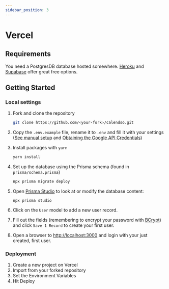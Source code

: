 ```yaml
---
sidebar_position: 3
---
```


# Vercel

## Requirements

You need a PostgresDB database hosted somewhere. [Heroku](https://www.heroku.com) and [Supabase](https://supabase.com/) offer great free options.

## Getting Started

### Local settings

1. Fork and clone the repository

   ```bash
   git clone https://github.com/<your-fork>/calendso.git
   ```

2. Copy the `.env.example` file, rename it to `.env` and fill it with your settings ([See manual setup](https://github.com/calendso/calendso#manual) and [Obtaining the Google API Credentials](https://github.com/calendso/calendso#obtaining-the-google-api-credentials))

3. Install packages with `yarn`

   ```bash
   yarn install
   ```

4. Set up the database using the Prisma schema (found in `prisma/schema.prisma`)

   ```sh
   npx prisma migrate deploy
   ```

5. Open [Prisma Studio](https://www.prisma.io/studio) to look at or modify the database content:
   ```
   npx prisma studio
   ```
6. Click on the `User` model to add a new user record.
7. Fill out the fields (remembering to encrypt your password with [BCrypt](https://bcrypt-generator.com/)) and click `Save 1 Record` to create your first user.
8. Open a browser to [http://localhost:3000](http://localhost:3000) and login with your just created, first user.

### Deployment

1. Create a new project on Vercel
2. Import from your forked repository
3. Set the Environment Variables
4. Hit Deploy
